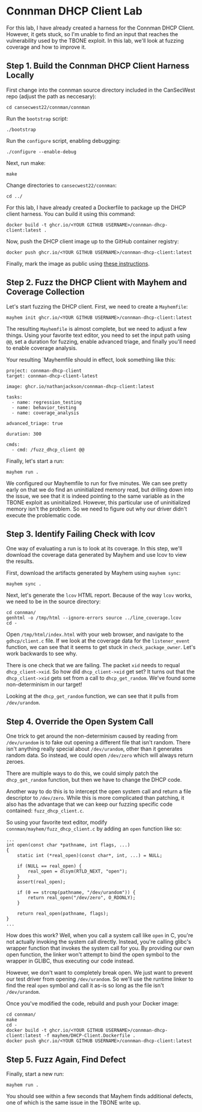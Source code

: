 # Connman DHCP Client Lab

For this lab, I have already created a harness for the Connman DHCP Client. However, it gets stuck, so I'm unable to find an input that reaches the vulnerability used by the TBONE exploit. In this lab, we'll look at fuzzing coverage and how to improve it.

## Step 1. Build the Connman DHCP Client Harness Locally

First change into the connman source directory included in the CanSecWest repo (adjust the path as neccesary):

```
cd cansecwest22/connman/connman
```

Run the `bootstrap` script:

```
./bootstrap
```

Run the `configure` script, enabling debugging:

```
./configure --enable-debug
```

Next, run make:

```
make
```

Change directories to `cansecwest22/connman`:

```
cd ../
```

For this lab, I have already created a Dockerfile to package up the DHCP client harness. You can build it using this command:

```
docker build -t ghcr.io/<YOUR GITHUB USERNAME>/connman-dhcp-client:latest .
```

Now, push the DHCP client image up to the GitHub container registry:

```
docker push ghcr.io/<YOUR GITHUB USERNAME>/connman-dhcp-client:latest
```

Finally, mark the image as public using [these instructions](https://docs.github.com/en/packages/learn-github-packages/configuring-a-packages-access-control-and-visibility#configuring-visibility-of-container-images-for-your-personal-account).

## Step 2. Fuzz the DHCP Client with Mayhem and Coverage Collection

Let's start fuzzing the DHCP client. First, we need to create a `Mayhemfile`:

```
mayhem init ghcr.io/<YOUR GITHUB USERNAME>/connman-dhcp-client:latest
```

The resulting `Mayhemfile` is almost complete, but we need to adjust a few things. Using your favorite text editor, you need to set the input path using `@@`, set a duration for fuzzing, enable advanced triage, and finally you'll need to enable coverage analysis.

Your resulting `Mayhemfile should in effect, look something like this:

```
project: connman-dhcp-client
target: connman-dhcp-client-latest

image: ghcr.io/nathanjackson/connman-dhcp-client:latest

tasks:
  - name: regression_testing
  - name: behavior_testing
  - name: coverage_analysis

advanced_triage: true

duration: 300

cmds:
  - cmd: /fuzz_dhcp_client @@
```

Finally, let's start a run:

```
mayhem run .
```

We configured our Mayhemfile to run for five minutes. We can see pretty early on that we do find an uninitialized memory read, but drilling down into the issue, we see that it is indeed pointing to the same variable as in the TBONE exploit as uninitialized. However, this particular use of uninitialized memory isn't the problem. So we need to figure out why our driver didn't execute the problematic code.

## Step 3. Identify Failing Check with lcov

One way of evaluating a run is to look at its coverage. In this step, we'll download the coverage data generated by Mayhem and use lcov to view the results.

First, download the artifacts generated by Mayhem using `mayhem sync`:

```
mayhem sync .
```

Next, let's generate the `lcov` HTML report. Because of the way `lcov` works, we need to be in the source directory:

```
cd connman/
genhtml -o /tmp/html --ignore-errors source ../line_coverage.lcov
cd -
```

Open `/tmp/html/index.html` with your web browser, and navigate to the `gdhcp/client.c` file. If we look at the coverage data for the `listener_event` function, we can see that it seems to get stuck in `check_package_owner`.  Let's work backwards to see why.

There is one check that we are failing. The packet `xid` needs to requal `dhcp_client->xid`. So how did `dhcp_client->xid` get set? It turns out that the `dhcp_client->xid` gets set from a call to `dhcp_get_random`. We've found some non-determinism in our target!

Looking at the `dhcp_get_random` function, we can see that it pulls from `/dev/urandom`.

## Step 4. Override the Open System Call

One trick to get around the non-determinism caused by reading from `/dev/urandom` is to fake out opening a different file that isn't random. There isn't anything really special about `/dev/urandom`, other than it generates random data. So instead, we could open `/dev/zero` which will always return zeroes.

There are multiple ways to do this, we could simply patch the `dhcp_get_random` function, but then we have to change the DHCP code.

Another way to do this is to intercept the open system call and return a file descriptor to `/dev/zero`. While this is more complicated than patching, it also has the advantage that we can keep our fuzzing specific code contained: `fuzz_dhcp_client.c`.

So using your favorite text editor, modify `connman/mayhem/fuzz_dhcp_client.c` by adding an `open` function like so:

```
...
int open(const char *pathname, int flags, ...)
{
    static int (*real_open)(const char*, int, ...) = NULL;

    if (NULL == real_open) {
        real_open = dlsym(RTLD_NEXT, "open");
    }
    assert(real_open);

    if (0 == strcmp(pathname, "/dev/urandom")) {
        return real_open("/dev/zero", O_RDONLY);
    }

    return real_open(pathname, flags);
}
...
```

How does this work? Well, when you call a system call like `open` in C, you're not actually invoking the system call directly. Instead, you're calling glibc's wrapper function that invokes the system call for you. By providing our own open function, the linker won't attempt to bind the open symbol to the wrapper in GLIBC, thus executing our code instead.

However, we don't want to completely break open. We just want to prevent our test driver from opening `/dev/urandom`. So we'll use the runtime linker to find the real `open` symbol and call it as-is so long as the file isn't `/dev/urandom`.

Once you've modified the code, rebuild and push your Docker image:

```
cd connman/
make
cd -
docker build -t ghcr.io/<YOUR GITHUB USERNAME>/connman-dhcp-client:latest -f mayhem/DHCP-Client.Dockerfile .
docker push ghcr.io/<YOUR GITHUB USERNAME>/connman-dhcp-client:latest
```

## Step 5. Fuzz Again, Find Defect

Finally, start a new run:

```
mayhem run .
```

You should see within a few seconds that Mayhem finds additional defects, one of which is the same issue in the TBONE write up.

